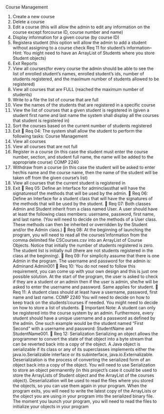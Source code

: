 Course Management

1. Create a new course
2. Delete a course
3. Edit a course (this will allow the admin to edit any information on the
   course except forcourse ID, course number and name)
4. Display information for a given course (by course ID)
5. Registera student (this option will allow the admin to add a student without
   assigning to a course check Req 11 for student’s information–Hint: You
   might need to have an ArrayList of Students where you store Student
   objects)
6. Exit
   Reports
7. View all courses(for every course the admin should be able to see the list
   of enrolled student’s names, enrolled student’s ids, number of students
   registered, and the maximum number of students allowed to be registered)
8. View all courses that are FULL (reached the maximum number of
   students)
9. Write to a file the list of course that are full
10. View the names of the students that are registered in a specific course
11. View the list of courses that a given student is registered in (given a
    student first name and last name the system shall display all the courses
    that student is registered in)
12. Sort the courses based on the current number of students registered
13. Exit
     Req 04: The system shall allow the student to perform the following tasks:
    Course Management
14. View all courses
15. View all courses that are not full
16. Register in a course (in this case the student must enter the course
    number, section, and student full name, the name will be added to the
    appropriate course)
    COMP 2240
17. Withdraw from a course (in this case the student will be asked to enter
    her/his name and the course name, then the name of the student will be
    taken off from the given course’s list)
18. View all courses that the current student is registered in
19. Exit
     Req 05: Define an Interface for adminclassthat will have the signaturesof the methods
    that will be used by the admin.
     Req 06: Define an Interface for a student class that will have the signatures of the
    methods that will be used by the student.
     Req 07: Both classes Admin and Student inherit from a class named User.
    A user should have at least the following class members: username, password, first
    name, and last name. (You will need to decide on the methods of a User class. These
    methods can then be inherited or overridden by the Student and/or the Admin class.)
     Req 08: At the beginning of launching the program, you will need to read all the
    courses’information from the comma delimited file CSCourses.csv into an ArrayList
    of Course Objects.
    Notice that initially the number of students registered is zero.
    The student list is initially null (there are not students registered in the class at the
    beginning).
     Req 09: For simplicity assume that there is one Admin in the program.
    The username and password for the admin is: Adminand Admin001
     Req 10: You do not need to follow this requirement, you can come up with your
    own design and this is just one possible solution. At the start of the program, the
    user is asked to check if they are a student or an admin then if the user is admin,
    she/he will be asked to enter the username and password. Same applies for student.
     Req 11: A student class should at least have a username, password, first name and
    last name.
    COMP 2240
    You will need to decide on how to keep track on the students’courses if needed. You
    might need to decide on how to store a list of students.
     Important Note: A student can only be registered into the course system by an
    admin. Furthermore, every student should have a unique username and a password
    as defined by the admin. One such example would be the student named “First
    Second” with a username and password: StudentName and StudentName001.
     Req 12: Serialization
    Serializing an object allows the programmer to convert the state of that object into a
    byte stream that can be reverted back into a copy of the object. A Java object is
    serializable if its class or any of its superclasses implements either the
    java.io.Serializable interface or its subinterface, java.io.Externalizable. Deserialization
    is the process of converting the serialized form of an object back into a copy of the
    object. You will need to use Serialization to store an object permanently (in this project’s
    case it could be used to store the ArrayLists of Student object and the ArrayList of the
    courses object). Deserialization will be used to read the files where you stored the
    objects, so you can use them again in your program. When the program exits, you will
    need to write the latest copy of the ArrayLists or the object you are using in your program
    into the serialized binary file. The moment you launch your program, you will need to
    read the files to initialize your objects in your program
